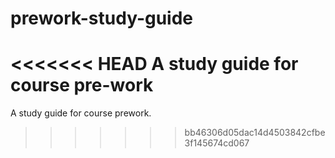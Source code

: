 # prework-study-guide
<<<<<<< HEAD
A study guide for course pre-work
=======
A study guide for course prework.
>>>>>>> bb46306d05dac14d4503842cfbe3f145674cd067
